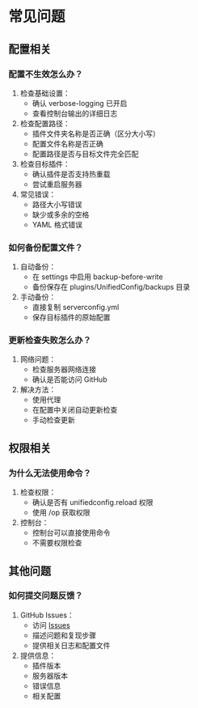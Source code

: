 # 常见问题

## 配置相关

### 配置不生效怎么办？
1. 检查基础设置：
   - 确认 verbose-logging 已开启
   - 查看控制台输出的详细日志
2. 检查配置路径：
   - 插件文件夹名称是否正确（区分大小写）
   - 配置文件名称是否正确
   - 配置路径是否与目标文件完全匹配
3. 检查目标插件：
   - 确认插件是否支持热重载
   - 尝试重启服务器
4. 常见错误：
   - 路径大小写错误
   - 缺少或多余的空格
   - YAML 格式错误

### 如何备份配置文件？
1. 自动备份：
   - 在 settings 中启用 backup-before-write
   - 备份保存在 plugins/UnifiedConfig/backups 目录
2. 手动备份：
   - 直接复制 serverconfig.yml
   - 保存目标插件的原始配置

### 更新检查失败怎么办？
1. 网络问题：
   - 检查服务器网络连接
   - 确认是否能访问 GitHub
2. 解决方法：
   - 使用代理
   - 在配置中关闭自动更新检查
   - 手动检查更新

## 权限相关

### 为什么无法使用命令？
1. 检查权限：
   - 确认是否有 unifiedconfig.reload 权限
   - 使用 /op 获取权限
2. 控制台：
   - 控制台可以直接使用命令
   - 不需要权限检查

## 其他问题

### 如何提交问题反馈？
1. GitHub Issues：
   - 访问 [Issues](https://github.com/ning-g-mo/Uconfig/issues)
   - 描述问题和复现步骤
   - 提供相关日志和配置文件
2. 提供信息：
   - 插件版本
   - 服务器版本
   - 错误信息
   - 相关配置 